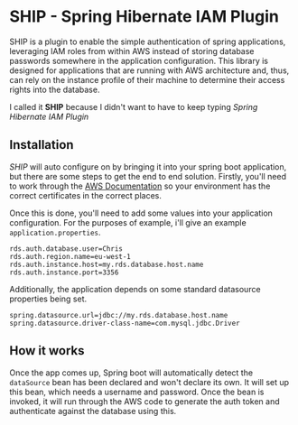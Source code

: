 # SHIP - Spring Hibernate IAM Plugin

SHIP is a plugin to enable the simple authentication of spring applications, leveraging IAM roles from within AWS
instead of storing database passwords somewhere in the application configuration. This library is designed for applications
that are running with AWS architecture and, thus, can rely on the instance profile of their machine to determine their
access rights into the database.

I called it **SHIP** because I didn't want to have to keep typing _Spring Hibernate IAM Plugin_

## Installation

*SHIP* will auto configure on by bringing it into your spring boot application, but there are some steps 
to get the end to end solution. Firstly, you'll need to work through the [AWS Documentation](http://docs.aws.amazon.com/AmazonRDS/latest/UserGuide/UsingWithRDS.IAMDBAuth.html)
so your environment has the correct certificates in the correct places.

Once this is done, you'll need to add some values into your application configuration. For the purposes of example,
i'll give an example `application.properties`.

```
rds.auth.database.user=Chris
rds.auth.region.name=eu-west-1
rds.auth.instance.host=my.rds.database.host.name
rds.auth.instance.port=3356
```

Additionally, the application depends on some standard datasource properties being set.

```
spring.datasource.url=jdbc://my.rds.database.host.name
spring.datasource.driver-class-name=com.mysql.jdbc.Driver
```

## How it works

Once the app comes up, Spring boot will automatically detect the `dataSource` bean has been declared and won't
declare its own. It will set up this bean, which needs a username and password. Once the bean is invoked,
it will run through the AWS code to generate the auth token and authenticate against the database using this.


